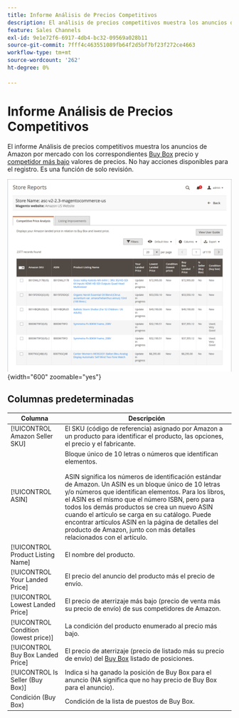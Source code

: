 ```yaml
---
title: Informe Análisis de Precios Competitivos
description: El análisis de precios competitivos muestra los anuncios de Amazon por mercado con los respectivos precios de Buy Box y los valores más bajos de precios de competidor.
feature: Sales Channels
exl-id: 9e1e72f6-6917-4db4-bc32-09569a028b11
source-git-commit: 7fff4c463551089fb64f2d5bf7bf23f272ce4663
workflow-type: tm+mt
source-wordcount: '262'
ht-degree: 0%

---
```


# Informe Análisis de Precios Competitivos

El informe Análisis de precios competitivos muestra los anuncios de Amazon por mercado con los correspondientes [Buy Box](./buy-box-competitor-pricing.md) precio y [competidor más bajo](./lowest-competitor-pricing.md) valores de precios. No hay acciones disponibles para el registro. Es una función de solo revisión.

![Informe Análisis de Precios Competitivos](assets/amazon-competitive-price-analysis.png){width="600" zoomable="yes"}

## Columnas predeterminadas

| Columna | Descripción |
|---------------------------------------|------------------------------------------------------------------------------------------------------------------------------------------------------------------------------------------------------------------------------------------------------------------------------------------------------------------------------------------------------------------------------------------------------------------------------------------------------------------------------------|
| [!UICONTROL Amazon Seller SKU] | El SKU (código de referencia) asignado por Amazon a un producto para identificar el producto, las opciones, el precio y el fabricante. |
| [!UICONTROL ASIN] | Bloque único de 10 letras o números que identifican elementos.<br><br>ASIN significa los números de identificación estándar de Amazon. Un ASIN es un bloque único de 10 letras y/o números que identifican elementos. Para los libros, el ASIN es el mismo que el número ISBN, pero para todos los demás productos se crea un nuevo ASIN cuando el artículo se carga en su catálogo. Puede encontrar artículos ASIN en la página de detalles del producto de Amazon, junto con más detalles relacionados con el artículo. |
| [!UICONTROL Product Listing Name] | El nombre del producto. |
| [!UICONTROL Your Landed Price] | El precio del anuncio del producto más el precio de envío. |
| [!UICONTROL Lowest Landed Price] | El precio de aterrizaje más bajo (precio de venta más su precio de envío) de sus competidores de Amazon. |
| [!UICONTROL Condition (lowest price)] | La condición del producto enumerado al precio más bajo. |
| [!UICONTROL Buy Box Landed Price] | El precio de aterrizaje (precio de listado más su precio de envío) del [Buy Box](./buy-box-competitor-pricing.md) listado de posiciones. |
| [!UICONTROL Is Seller (Buy Box)] | Indica si ha ganado la posición de Buy Box para el anuncio (NA significa que no hay precio de Buy Box para el anuncio). |
| Condición (Buy Box) | Condición de la lista de puestos de Buy Box. |

